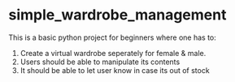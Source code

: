 # simple_wardrobe_management

This is a basic python project for beginners where one has to:
1. Create a virtual wardrobe seperately for female & male.
2. Users should be able to manipulate its contents
3. It should be able to let user know in case its out of stock
